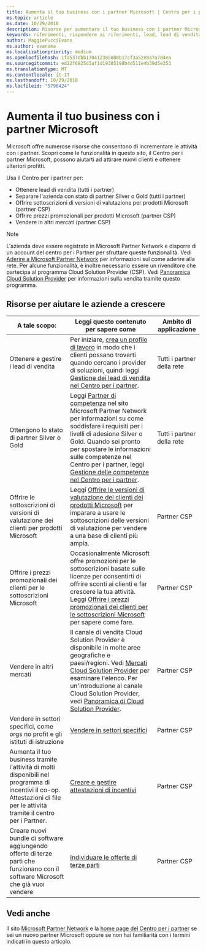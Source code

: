 ```yaml
---
title: Aumenta il tuo business con i partner Microsoft | Centro per i partner
ms.topic: article
ms.date: 10/29/2018
description: Risorse per aumentare il tuo business con i partner Microsoft. Include come ottenere i lead di vendita (riferimenti) da Microsoft.
keywords: riferimenti, rispondere ai riferimenti, lead, lead di vendita, profilo di marketing, profilo aziendale, aumentare il business, opportunità commerciali, competenze, appartenenza silver, appartenenza gold, offerte di versioni di valutazione, espansione del mercato, cloud nazionale
author: MaggiePucciEvans
ms.author: evansma
ms.localizationpriority: medium
ms.openlocfilehash: 1fa537dbb170412385080b17cf3a52e8a7a784ea
ms.sourcegitcommit: ed22f6825d3af1d19385198b4d511e4b39d5e353
ms.translationtype: MT
ms.contentlocale: it-IT
ms.lasthandoff: 10/29/2018
ms.locfileid: "5796424"
---
```

# <a name="grow-your-microsoft-partner-business"></a>Aumenta il tuo business con i partner Microsoft 

Microsoft offre numerose risorse che consentono di incrementare le attività con i partner. Scopri come le funzionalità in questo sito, il Centro per i partner Microsoft, possono aiutarti ad attirare nuovi clienti e ottenere ulteriori profitti. 

Usa il Centro per i partner per:

-   Ottenere lead di vendita (tutti i partner)
-   Separare l'azienda con stato di partner Silver o Gold (tutti i partner)
-   Offrire sottoscrizioni di versioni di valutazione per prodotti Microsoft (partner CSP)
-   Offrire prezzi promozionali per prodotti Microsoft (partner CSP)
-   Vendere in altri mercati (partner CSP)

> [!NOTE]  
>  L'azienda deve essere registrato in Microsoft Partner Network e disporre di un account del centro per i Partner per sfruttare queste funzionalità. Vedi [Aderire a Microsoft Partner Network](mpn-overview.md) per informazioni sul come aderire alla rete. Per alcune funzionalità, è inoltre necessario essere un rivenditore che partecipa al programma Cloud Solution Provider (CSP). Vedi [Panoramica Cloud Solution Provider](csp-overview.md) per informazioni sulla vendita tramite questo programma.

## <a name="resources-to-help-your-business-grow"></a>Risorse per aiutare le aziende a crescere

|  **A tale scopo:**  |  **Leggi questo contenuto per sapere come**  |  **Ambito di applicazione**  |
|--------------|-----------|--------------
| Ottenere e gestire i lead di vendita | Per iniziare, [crea un profilo di lavoro](create-a-marketing-profile.md) in modo che i clienti possano trovarti quando cercano i provider di soluzioni, quindi leggi [Gestione dei lead di vendita nel Centro per i partner](responding-to-referrals.md). | Tutti i partner della rete |
| Ottengono lo stato di partner Silver o Gold | Leggi [Partner di competenza](https://partner.microsoft.com/membership/competencies) nel sito Microsoft Partner Network per informazioni su come soddisfare i requisiti per i livelli di adesione Silver o Gold. Quando sei pronto per spostare le informazioni sulle competenze nel Centro per i partner, leggi [Gestione delle competenze nel Centro per i partner](competencies.md). | Tutti i partner della rete |
| Offrire le sottoscrizioni di versioni di valutazione dei clienti per prodotti Microsoft | Leggi [Offrire le versioni di valutazione dei clienti dei prodotti Microsoft](offer-your-customers-trials-of-microsoft-products.md) per imparare a usare le sottoscrizioni delle versioni di valutazione per vendere a una base di clienti più ampia.| Partner CSP |
| Offrire i prezzi promozionali dei clienti per le sottoscrizioni Microsoft  | Occasionalmente Microsoft offre promozioni per le sottoscrizioni basate sulle licenze per consentirti di offrire sconti ai clienti e far crescere la tua attività. Leggi [Offrire i prezzi promozionali dei clienti per le sottoscrizioni Microsoft](promotions.md) per sapere come fare. | Partner CSP |
| Vendere in altri mercati | Il canale di vendita Cloud Solution Provider è disponibile in molte aree geografiche e paesi/regioni. Vedi [Mercati Cloud Solution Provider](agreements.md) per esaminare l'elenco. Per un'introduzione al canale Cloud Solution Provider, vedi [Panoramica di Cloud Solution Provider](csp-overview.md).  | Partner CSP |
Vendere in settori specifici, come orgs no profit e gli istituti di istruzione|[Vendere in settori specifici](get-special-pricing-for-offers.md)|Partner CSP|
|Aumenta il tuo business tramite l'attività di molti disponibili nel programma di incentivi il co-op. Attestazioni di file per le attività tramite il centro per i Partner.| [Creare e gestire attestazioni di incentivi](create-incentives-claims.md)|Partner CSP|
|Creare nuovi bundle di software aggiungendo offerte di terze parti che funzionano con il software Microsoft che già vuoi vendere|[Individuare le offerte di terze parti](third-party-offers.md)|Partner CSP|

## <a name="see-also"></a>Vedi anche

Il sito [Microsoft Partner Network](https://partner.microsoft.com) e la [home page del Centro per i partner](https://partnercenter.microsoft.com/partner/home) se sei un nuovo partner Microsoft oppure se non hai familiarità con i termini indicati in questo articolo.

